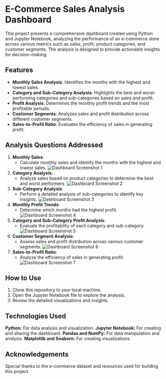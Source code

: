 # E-Commerce Sales Analysis Dashboard

This project presents a comprehensive dashboard created using Python and Jupyter Notebook, analyzing the performance of an e-commerce store across various metrics such as sales, profit, product categories, and customer segments. The analysis is designed to provide actionable insights for decision-making.

## Features
- **Monthly Sales Analysis**: Identifies the months with the highest and lowest sales.
- **Category and Sub-Category Analysis**: Highlights the best and worst-performing categories and sub-categories based on sales and profit.
- **Profit Analysis**: Determines the monthly profit trends and the most profitable periods.
- **Customer Segments**: Analyzes sales and profit distribution across different customer segments.
- **Sales-to-Profit Ratio**: Evaluates the efficiency of sales in generating profit.

## Analysis Questions Addressed
1. **Monthly Sales**:
   - Calculate monthly sales and identify the months with the highest and lowest sales.
    ![Dashboard Screenshot 1](dashboardg_imae_1.png)
2. **Category Analysis**:
   - Analyze sales based on product categories to determine the best and worst performers.
    ![Dashboard Screenshot 2](dashboard_image_2.png)
3. **Sub-Category Analysis**:
   - Perform a detailed analysis of sub-categories to identify key insights.
    ![Dashboard Screenshot 3](dashboard_image_3.png)
4. **Monthly Profit Trends**:
   - Determine which months had the highest profit.
     ![Dashboard Screenshot 4](dashboard_image_4.png)
5. **Category and Sub-Category Profit Analysis**:
   - Evaluate the profitability of each category and sub-category.
    ![Dashboard Screenshot 5](dashboard_image_5.png)
6. **Customer Segment Analysis**:
   - Assess sales and profit distribution across various customer segments.
    ![Dashboard Screenshot 6](dashboard_image_6.png)
7. **Sales-to-Profit Ratio**:
   - Analyze the efficiency of sales in generating profit.
   ![Dashboard Screenshot 7](dashboard_image_7.png)

## How to Use
1. Clone this repository to your local machine.
2. Open the Jupyter Notebook file to explore the analysis.
3. Review the detailed visualizations and insights.

## Technologies Used
**Python:** For data analysis and visualization.
**Jupyter Notebook:** For creating and sharing the dashboard.
**Pandas and NumPy:** For data manipulation and analysis.
**Matplotlib and Seaborn:** For creating visualizations.

## Acknowledgements
Special thanks to the e-commerce dataset and resources used for building this project.

